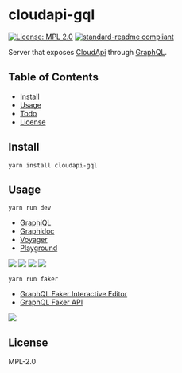 # cloudapi-gql

[![License: MPL 2.0](https://img.shields.io/badge/License-MPL%202.0-brightgreen.svg)](https://opensource.org/licenses/MPL-2.0)
[![standard-readme compliant](https://img.shields.io/badge/standard--readme-OK-green.svg)](https://github.com/RichardLitt/standard-readme)

Server that exposes [CloudApi](https://apidocs.joyent.com/cloudapi/) through
[GraphQL](http://graphql.org).

## Table of Contents

* [Install](#install)
* [Usage](#usage)
* [Todo](#todo)
* [License](#license)

## Install

```
yarn install cloudapi-gql
```

## Usage

```
yarn run dev
```

* [GraphiQL](http://0.0.0.0:4000/graphiql)
* [Graphidoc](http://0.0.0.0:4000/doc)
* [Voyager](http://0.0.0.0:4000/voyager)
* [Playground](http://0.0.0.0:4000/playground)

![](https://cldup.com/StGgfIbD3N.png) ![](https://cldup.com/fhpul_AJ13.png)
![](https://cldup.com/A-VwSbvWBe.png) ![](https://cldup.com/08P360Skhx.png)

```
yarn run faker
```

* [GraphQL Faker Interactive Editor](http://0.0.0.0:9002/editor)
* [GraphQL Faker API](http://0.0.0.0:9002/graphql)

![](https://cldup.com/VWadVMorQ0.png)

## License

MPL-2.0
